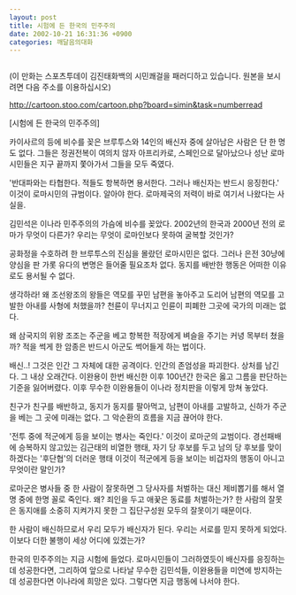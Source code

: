 ```yaml
---
layout: post
title: 시험에 든 한국의 민주주의
date: 2002-10-21 16:31:36 +0900
categories: 깨달음의대화
---
```

<img src="./assets/attach/images/198/536/1035185496.jpg" border="0" alt="" />  
  
(이 만화는 스포츠투데이 김진태화백의 시민쾌걸을 패러디하고 있습니다. 원본을 보시려면 다음 주소를 이용하십시오)
  

   
http://cartoon.stoo.com/cartoon.php?board=simin&task=numberread
  

  
[시험에 든 한국의 민주주의]
  
카이사르의 등에 비수를 꽂은 브루투스와 14인의 배신자 중에 살아남은 사람은 단 한 명도 없다. 그들은 정권전복이 여의치 않자 아프리카로, 스페인으로 달아났으나 성난 로마시민들은 지구 끝까지 쫓아가서 그들을 모두 죽였다.
  

  
'반대파와는 타협한다. 적들도 항복하면 용서한다. 그러나 배신자는 반드시 응징한다.' 이것이 로마시민의 규범이다. 알아야 한다. 로마제국의 저력이 바로 여기서 나왔다는 사실을.
  

  
김민석은 이나라 민주주의의 가슴에 비수를 꽂았다. 2002년의 한국과 2000년 전의 로마가 무엇이 다른가? 우리는 무엇이 로마인보다 못하여 굴복할 것인가?
  

  
공화정을 수호하려 한 브루투스의 진심을 몰랐던 로마시민은 없다. 그러나 은전 30냥에 양심을 판 가롯 유다의 변명은 들어줄 필요조차 없다. 동지를 배반한 행동은 어떠한 이유로도 용서될 수 없다.
  

  
생각하라! 왜 조선왕조의 왕들은 역모를 꾸민 남편을 놓아주고 도리어 남편의 역모를 고발한 아내를 사형에 처했을까? 천륜이 무너지고 인륜이 피폐한 그곳에 국가의 미래는 없다.
  

  
왜 삼국지의 위왕 조조는 주군을 베고 항복한 적장에게 벼슬을 주기는 커녕 목부터 쳤을까? 적을 썩게 한 암종은 반드시 아군도 썩어들게 하는 법이다.
  

  
배신..! 그것은 인간 그 자체에 대한 공격이다. 인간의 존엄성을 파괴한다. 상처를 남긴다. 그 내상 오래간다. 이완용이 한번 배신한 이후 100년간 한국은 옳고 그름을 판단하는 기준을 잃어버렸다. 이후 무수한 이완용들이 이나라 정치판을 이렇게 망쳐 놓았다.
  

  
친구가 친구를 배반하고, 동지가 동지를 팔아먹고, 남편이 아내를 고발하고, 신하가 주군을 베는 그 곳에 미래는 없다. 그 악순환의 흐름을 지금 끊어야 한다.
  

  
'전투 중에 적군에게 등을 보이는 병사는 죽인다.' 이것이 로마군의 교범이다. 경선패배에 승복하지 않고있는 김근태의 비열한 행태, 자기 당 후보를 두고 남의 당 후보를 맞이하겠다는 '후단협'의 더러운 행태 이것이 적군에게 등을 보이는 비겁자의 행동이 아니고 무엇이란 말인가?
  

  
로마군은 병사들 중 한 사람이 잘못하면 그 당사자를 처벌하는 대신 제비뽑기를 해서 열명 중에 한명 꼴로 죽인다. 왜? 죄인을 두고 애꿎은 동료를 처벌하는가? 한 사람의 잘못은 동지애를 소중히 지켜가지 못한 그 집단구성원 모두의 잘못이기 때문이다.
  

  
한 사람이 배신하므로서 우리 모두가 배신자가 된다. 우리는 서로를 믿지 못하게 되었다. 이보다 더한 불행이 세상 어디에 있겠는가?
  

  
한국의 민주주의는 지금 시험에 들었다. 로마시민들이 그러하였듯이 배신자를 응징하는데 성공한다면, 그리하여 앞으로 나타날 무수한 김민석들, 이완용들을 미연에 방지하는데 성공한다면 이나라에 희망은 있다. 그렇다면 지금 행동에 나서야 한다.
